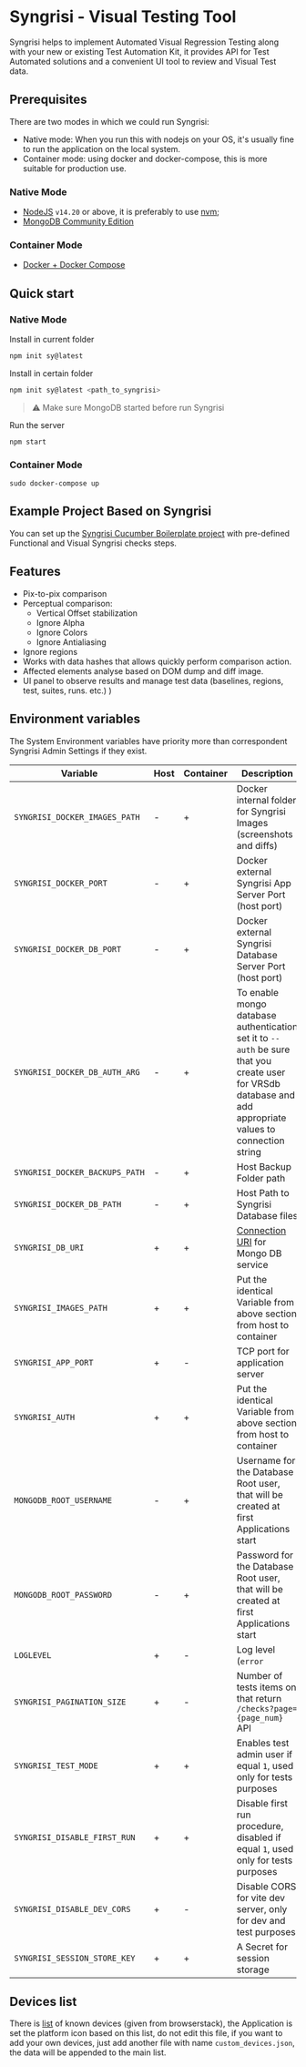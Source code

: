 # Syngrisi - Visual Testing Tool

Syngrisi helps to implement Automated Visual Regression Testing along with your new or existing Test Automation Kit, it
provides API for Test Automated solutions and a convenient UI tool to review and Visual Test data.

## Prerequisites

There are two modes in which we could run Syngrisi:
- Native mode: When you run this with nodejs on your OS, it's usually fine to run the application on the local system.
- Container mode: using docker and docker-compose, this is more suitable for production use.

### Native Mode
* [NodeJS](https://nodejs.org/en/download/) `v14.20` or above, it is preferably to
  use [nvm](https://github.com/nvm-sh/nvm);
* [MongoDB Community Edition](https://docs.mongodb.com/manual/administration/install-community/)

### Container Mode
* [Docker + Docker Compose](https://docs.docker.com/engine/install/)

## Quick start

### Native Mode
Install in current folder
```bash
npm init sy@latest
```
Install in certain folder
```bash
npm init sy@latest <path_to_syngrisi>
```
> ⚠️ Make sure MongoDB started before run Syngrisi

Run the server

```shell script
npm start
```

### Container Mode

```shell script
sudo docker-compose up
```

## Example Project Based on Syngrisi

You can set up the [Syngrisi Cucumber Boilerplate project](https://github.com/viktor-silakov/syngrisi-cucumber-boilerplate) with pre-defined Functional and Visual Syngrisi checks steps.

## Features

* Pix-to-pix comparison
* Perceptual comparison:
    * Vertical Offset stabilization
    * Ignore Alpha
    * Ignore Colors
    * Ignore Antialiasing
* Ignore regions
* Works with data hashes that allows quickly perform comparison action.
* Affected elements analyse based on DOM dump and diff image.
* UI panel to observe results and manage test data (baselines, regions, test, suites, runs. etc.) )


## Environment variables

The System Environment variables have priority more than correspondent Syngrisi Admin Settings if they exist.

| Variable      | Host | Container |Description | Default Value |
| ------------- | ------------- |---------------- |------------- | ------------- |
| `SYNGRISI_DOCKER_IMAGES_PATH`  | - | + | Docker internal folder for Syngrisi Images (screenshots and diffs)      | `./baselines` |
| `SYNGRISI_DOCKER_PORT`         | - | + | Docker external Syngrisi App Server Port (host port)                    | `5000` |
| `SYNGRISI_DOCKER_DB_PORT`      | - | + | Docker external Syngrisi Database Server Port (host port)               | `27017` |
| `SYNGRISI_DOCKER_DB_AUTH_ARG`  | - | + | To enable mongo database authentication set it to `--auth` be sure that you create user for VRSdb database and add appropriate values to connection string | `--noauth` |
| `SYNGRISI_DOCKER_BACKUPS_PATH` | - | + | Host Backup Folder path                                                  |./backups/ |
| `SYNGRISI_DOCKER_DB_PATH`      | - | + | Host Path to Syngrisi Database files                                     | `./data/db_data` |
| `SYNGRISI_DB_URI`              | + | + | [Connection URI](https://www.mongodb.com/docs/manual/reference/connection-string/) for Mongo DB service  | `mongodb://localhost:27017/VRSdb` || `mongodb://syngrisi-db/VRSdb` |
| `SYNGRISI_IMAGES_PATH`         | + | + | Put the identical Variable from above section from host to container     |`./baselines/`|
| `SYNGRISI_APP_PORT`            | + | - | TCP port for application server                                          |`3000`|
| `SYNGRISI_AUTH`                | + | + | Put the identical Variable from above section from host to container     | `1` |
| `MONGODB_ROOT_USERNAME`        | - | + | Username for the Database Root user, that will be created at first Applications start   | - |
| `MONGODB_ROOT_PASSWORD`        | - | + | Password for the Database Root user, that will be created at first Applications start   | - |
| `LOGLEVEL`                     | + | - | Log level (`error`|`warn`|`info`|`verbose`|`debug`|`silly`) default      | `debug` |
| `SYNGRISI_PAGINATION_SIZE`     | + | - | Number of tests items on that return `/checks?page={page_num}` API       | `50` |
| `SYNGRISI_TEST_MODE`           | + | + | Enables test admin user if equal `1`, used only for tests purposes       | `0` |
| `SYNGRISI_DISABLE_FIRST_RUN`   | + | + | Disable first run procedure, disabled if equal `1`, used only for tests purposes   | `0` |
| `SYNGRISI_DISABLE_DEV_CORS`    | + | - | Disable CORS for vite dev server, only for dev and test purposes  | `-` |
| `SYNGRISI_SESSION_STORE_KEY`   | + | + | A Secret for session storage  | random generated |

## Devices list

There is [list](./static/data/custom_devices.json) of known devices (given from browserstack), the Application is set the platform
icon based on this list, do not edit this file, if you want to add your own devices, just add another file with
name `custom_devices.json`, the data will be appended to the main list.
